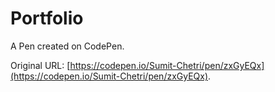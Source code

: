# Portfolio

A Pen created on CodePen.

Original URL: [https://codepen.io/Sumit-Chetri/pen/zxGyEQx](https://codepen.io/Sumit-Chetri/pen/zxGyEQx).

